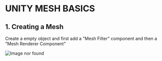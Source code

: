 # UNITY MESH BASICS

## 1. Creating a Mesh

Create a empty object and first add a "Mesh Filter" component and then a "Mesh Renderer Component"

![Image nor found](https://i.ibb.co/tZT7zjJ/unity-mesh-filter-1.png)
